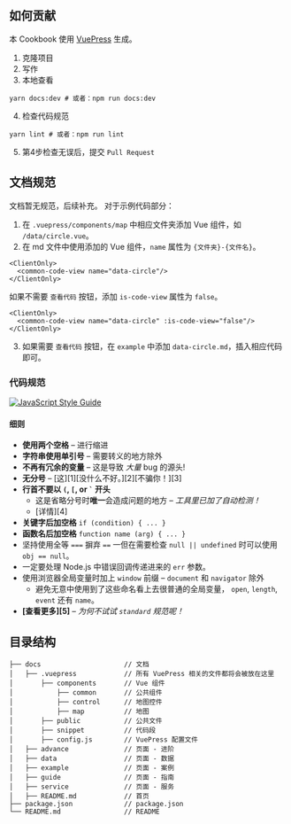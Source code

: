 ## 如何贡献
本 Cookbook 使用 [VuePress](https://vuepress.vuejs.org/zh/) 生成。
1. 克隆项目
2. 写作
3. 本地查看
```
yarn docs:dev # 或者：npm run docs:dev
```
4. 检查代码规范
```
yarn lint # 或者：npm run lint
```
5. 第4步检查无误后，提交 `Pull Request`

## 文档规范
文档暂无规范，后续补充。
对于示例代码部分：
1. 在 `.vuepress/components/map` 中相应文件夹添加 Vue 组件，如 `/data/circle.vue`。
2. 在 md 文件中使用添加的 Vue 组件，`name` 属性为 `{文件夹}-{文件名}`。
```
<ClientOnly>
  <common-code-view name="data-circle"/>
</ClientOnly>
```
如果不需要 `查看代码` 按钮，添加 `is-code-view` 属性为 `false`。
```
<ClientOnly>
  <common-code-view name="data-circle" :is-code-view="false"/>
</ClientOnly>
```
3. 如果需要 `查看代码` 按钮，在 `example` 中添加 `data-circle.md`，插入相应代码即可。

### 代码规范
[![JavaScript Style Guide](https://cdn.rawgit.com/standard/standard/master/badge.svg)](https://github.com/standard/standard)

#### 细则
- **使用两个空格** – 进行缩进
- **字符串使用单引号** – 需要转义的地方除外
- **不再有冗余的变量** – 这是导致 *大量* bug 的源头!
- **无分号** – [这][1][没什么不好。][2][不骗你！][3]
- **行首不要以 `(`, `[`, or `` ` `` 开头**
  - 这是省略分号时**唯一**会造成问题的地方 – *工具里已加了自动检测！*
  - [详情][4]
- **关键字后加空格** `if (condition) { ... }`
- **函数名后加空格** `function name (arg) { ... }`
- 坚持使用全等 `===` 摒弃 `==` 一但在需要检查 `null || undefined` 时可以使用 `obj == null`。
- 一定要处理 Node.js 中错误回调传递进来的 `err` 参数。
- 使用浏览器全局变量时加上 `window` 前缀 – `document` 和 `navigator` 除外
  - 避免无意中使用到了这些命名看上去很普通的全局变量， `open`, `length`,
    `event` 还有 `name`。
- **[查看更多][5]** – *为何不试试 `standard` 规范呢！*

## 目录结构
```
├── docs                     // 文档
│   ├── .vuepress            // 所有 VuePress 相关的文件都将会被放在这里
│       ├── components       // Vue 组件
│           ├── common       // 公共组件
│           ├── control      // 地图控件
│           ├── map          // 地图
│       ├── public           // 公共文件
│       ├── snippet          // 代码段
│       ├── config.js        // VuePress 配置文件
│   ├── advance              // 页面 - 进阶
│   ├── data                 // 页面 - 数据
│   ├── example              // 页面 - 案例
│   ├── guide                // 页面 - 指南
│   ├── service              // 页面 - 服务
│   ├── README.md            // 首页
├── package.json             // package.json
└── README.md                // README
```
